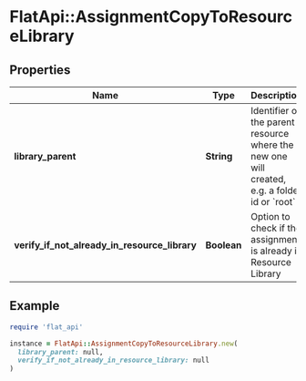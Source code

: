 # FlatApi::AssignmentCopyToResourceLibrary

## Properties

| Name | Type | Description | Notes |
| ---- | ---- | ----------- | ----- |
| **library_parent** | **String** | Identifier of the parent resource where the new one will created, e.g. a folder id or &#x60;root&#x60; |  |
| **verify_if_not_already_in_resource_library** | **Boolean** | Option to check if the assignment is already in Resource Library | [optional] |

## Example

```ruby
require 'flat_api'

instance = FlatApi::AssignmentCopyToResourceLibrary.new(
  library_parent: null,
  verify_if_not_already_in_resource_library: null
)
```

